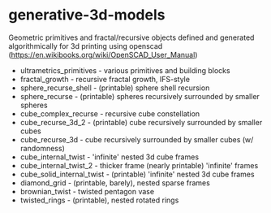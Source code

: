 # generative-3d-models

Geometric primitives and fractal/recursive objects
defined and generated algorithmically for 3d printing
using openscad (https://en.wikibooks.org/wiki/OpenSCAD_User_Manual)

* ultrametrics_primitives - various primitives and building blocks
* fractal_growth - recursive fractal growth, IFS-style
* sphere_recurse_shell - (printable) sphere shell recursion
* sphere_recurse - (printable) spheres recursively surrounded by smaller spheres
* cube_complex_recurse - recursive cube constellation
* cube_recurse_3d_2 - (printable) cube recursively surrounded by smaller cubes
* cube_recurse_3d - cube recursively surrounded by smaller cubes (w/ randomness)
* cube_internal_twist - 'infinite' nested 3d cube frames
* cube_internal_twist_2 - thicker frame (nearly printable) 'infinite' frames
* cube_solid_internal_twist - (printable) 'infinite' nested 3d cube frames
* diamond_grid - (printable, barely), nested sparse frames
* brownian_twist - twisted pentagon vase
* twisted_rings - (printable), nested rotated rings
